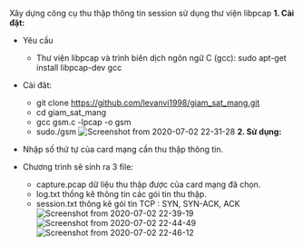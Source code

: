 Xây dựng công cụ thu thập thông tin session sử dụng thư viện libpcap
**1. Cài đặt:**
  - Yêu cầu 
    + Thư viện libpcap và trình biên dịch ngôn ngữ C (gcc):     sudo apt-get install libpcap-dev gcc
  - Cài đăt:
    + git clone https://github.com/levanvi1998/giam_sat_mang.git
    + cd giam_sat_mang
    + gcc gsm.c -lpcap -o gsm
    + sudo./gsm
  ![Screenshot from 2020-07-02 22-31-28](https://user-images.githubusercontent.com/36982693/86378426-da8c0a00-bcb3-11ea-80d7-fdef5ae2584f.png)
**2. Sử dụng:**
  - Nhập số thứ tự của card mạng cần thu thập thông tin.
  
  - Chương trình sẽ sinh ra 3 file: 
      + capture.pcap    dữ liệu thu thập được của card mạng đã chọn.
      + log.txt         thống kê thông tin các gói tin thu thập.
      + session.txt     thông kê gói tin TCP : SYN, SYN-ACK, ACK
      ![Screenshot from 2020-07-02 22-39-19](https://user-images.githubusercontent.com/36982693/86379363-f3e18600-bcb4-11ea-903f-a8469497873c.png)
      ![Screenshot from 2020-07-02 22-44-49](https://user-images.githubusercontent.com/36982693/86380083-e5e03500-bcb5-11ea-8b6b-f7a990aff6fe.png)
      ![Screenshot from 2020-07-02 22-46-12](https://user-images.githubusercontent.com/36982693/86380095-e7a9f880-bcb5-11ea-8351-31b2710b15c5.png)
